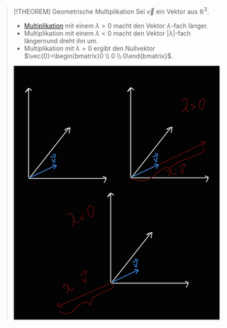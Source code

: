 > [!THEOREM] Geometrische Multiplikation
> Sei $\vec{v}$ ein Vektor aus $\mathbb{R}^3$.
> - [Multiplikation](../../Matrizen/Matrizenoperationen/Skalare%20Multiplikation.md) mit einem $\lambda\gt 0$ macht den Vektor $\lambda$-fach länger.
> - Multiplikation mit einem $\lambda \lt 0$ macht den Vektor $|\lambda|$-fach längernund dreht ihn um.
> - Multiplikation mit $\lambda = 0$ ergibt den Nullvektor $\vec{0}=\begin{bmatrix}0 \\ 0 \\ 0\end{bmatrix}$.
> 
> ![](Resources/Multiplikation%20mit%20Skalar.png)